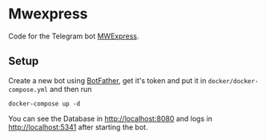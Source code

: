 # Mwexpress

Code for the Telegram bot [MWExpress](https://t.me/mwetest_bot).

## Setup

Create a new bot using [BotFather](https://t.me/botfather), get it's token and put it in `docker/docker-compose.yml` and then run

````shell script
docker-compose up -d
````

You can see the Database in [http://localhost:8080](http://localhost:8080) and logs in [http://localhost:5341](http://localhost:5341) after starting the bot.